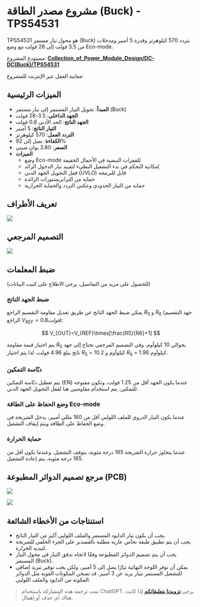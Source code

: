 # مشروع مصدر الطاقة (Buck) - TPS54531

TPS54531 هو محول تيار مستمر (Buck) بتردد 570 كيلوهرتز وقدرة 5 أمبير ومدخلات من 3.5 فولت إلى 28 فولت مع وضع Eco-mode.

مستودع المشروع: [**Collection_of_Power_Module_Design/DC-DC(Buck)/TPS54531**](<https://github.com/linyuxuanlin/Collection_of_Power_Module_Design/tree/main/DC-DC(Buck)/TPS54531>)

معاينة العمل عبر الإنترنت للمشروع:

<div class="altium-iframe-viewer">
  <div
    class="altium-ecad-viewer"
    data-project-src="https://github.com/linyuxuanlin/Collection_of_Power_Module_Design/raw/main/DC-DC(Buck)/TPS54531/TPS54531.zip"
  ></div>
</div>

## الميزات الرئيسية

- **المبدأ**: تحويل التيار المستمر إلى تيار مستمر (Buck)
- **الجهد الداخلي**: 3.5-28 فولت
- **الجهد الناتج**: الحد الأدنى 0.8 فولت
- **التيار الناتج**: 5 أمبير
- **التردد العمل**: 570 كيلوهرتز
- **الكفاءة**: تصل إلى 92%
- **السعر**: 3.80 يوان صيني
- **الميزات**
  - وضع Eco-mode للقفزات النبضية في الأحمال الخفيفة
  - إمكانية التحكم في بدء التشغيل البطيء لتقييد تيار الدخول الزائد
  - قفل التحويل الجهد الدني (UVLO) قابل للبرمجة
  - حماية من الترانزيستورات الزائدة
  - حماية من التيار الحدودي وعكس التردد والحماية الحرارية

## تعريف الأطراف

![](https://media.wiki-power.com/img/20210713153815.png)

## التصميم المرجعي

![](https://media.wiki-power.com/img/20210713173605.png)

## ضبط المعلمات

(للحصول على مزيد من التفاصيل، يرجى الاطلاع على كتيب البيانات)

### ضبط الجهد الناتج

يمكن ضبط الجهد الناتج عن طريق تعديل مقاومة التقسيم الراجع $R_5$ و $R_6$ (جهد التقسيم الراجع $V_{REF}=0.8 فولت$):

$$
V_{OUT}=V_{REF}\times[\frac{R5}{R6}+1]
$$

يتم اختيار قيمة مقاومة $R_5$ بحوالي 10 كيلوأوم، وفي التصميم المرجعي نحتاج إلى جهد ناتج يبلغ 4.96 فولت، لذا يتم اختيار $R_5$ = 10.2 كيلوأوم و $R_6$ = 1.96 كيلوأوم.

### دبّاسة التمكين

يتم تعطيل دبّاسة التمكين (EN) عندما يكون الجهد أقل من 1.25 فولت، وتكون مفتوحة للتمكين. يتم استخدام مقاومتين هنا لقفل التحويل الجهد الدني.

### وضع الحفاظ على الطاقة Eco-mode

عندما يكون التيار الذروي للملف اللولبي أقل من 160 مللي أمبير، يدخل الشريحة في وضع الحفاظ على الطاقة ويتم إيقاف التشغيل.

### حماية الحرارة

عندما يتجاوز حرارة الشريحة 165 درجة مئوية، يتوقف التشغيل. وعندما تكون أقل من 165 درجة مئوية، يتم إعادة التشغيل.

## مرجع تصميم الدوائر المطبوعة (PCB)

![](https://media.wiki-power.com/img/20210713161521.png)

![](https://media.wiki-power.com/img/20210713162833.png)

## استنتاجات من الأخطاء الشائعة

- يجب أن يكون تيار الدايود المستمر والملف اللولبي أكبر من التيار الناتج.
- يجب أن يتم تطبيق طبقة نحاس عارية مطلية بالقصدير على الجزء الخلفي للشريحة لتبديد الحرارة.
- يجب أن يتم تصميم الدوائر المطبوعة وفقًا لاتجاه تدفق التيار في محول التيار المستمر (Buck).
- يمكن أن توفر اللوحة النهائية تيارًا يصل إلى 5 أمبير، ولكن يجب توفير تبريد إضافي للتشغيل المستمر بتيار يزيد عن 3 أمبير. قد تسخن المكونات القوية مثل الدوائر المكونة من الدايود والملف اللولبي.

> تمت ترجمة هذه المشاركة باستخدام ChatGPT، يرجى [**تزويدنا بتعليقاتكم**](https://github.com/linyuxuanlin/Wiki_MkDocs/issues/new) إذا كانت هناك أي حذف أو إهمال.
